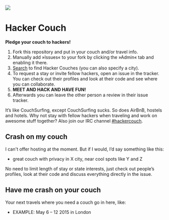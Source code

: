 ![](https://raw.github.com/jancborchardt/hackercouch/master/hackercouch.png)
# Hacker Couch

**Pledge your couch to hackers!**

1. Fork this repository and put in your couch and/or travel info.
2. Manually add »Issues« to your fork by clicking the »Admin« tab and enabling it there.
3. [Search](https://github.com/search?q=hackercouch+fork:true) to find Hacker Couches (you can also specify a city).
4. To request a stay or invite fellow hackers, open an issue in the tracker. You can check out their profiles and look at their code and see where you can collaborate.
5. **MEET AND HACK AND HAVE FUN!**
6. Afterwards you can leave the other person a review in their issue tracker.

It’s like CouchSurfing, except CouchSurfing sucks. So does AirBnB, hostels and hotels. Why not stay with fellow hackers when traveling and work on awesome stuff together? Also join our IRC channel [#hackercouch](http://webchat.freenode.net/?channels=#hackercouch).


## Crash on my couch
I can't offer hosting at the moment. But if I would, I’d say something like this:

* great couch with privacy in X city, near cool spots like Y and Z

No need to limit length of stay or state interests, just check out people’s profiles, look at their code and discuss everything directly in the issue.


## Have me crash on your couch
Your next travels where you need a couch go in here, like:

* EXAMPLE: May 6 – 12 2015 in London


